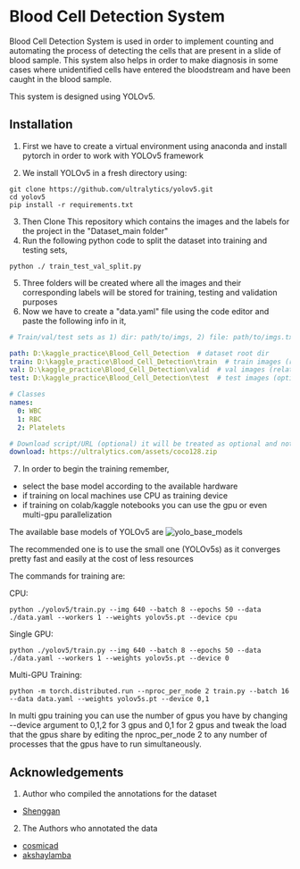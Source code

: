 
# Blood Cell Detection System

Blood Cell Detection System is used in order to implement counting and automating the process of detecting the cells that are present in a slide of blood sample.
This system also helps in order to make diagnosis in some cases where unidentified cells have entered the bloodstream and have been caught in the blood sample.

This system is designed using YOLOv5.


## Installation

1. First we have to create a virtual environment using anaconda and install pytorch in order to work with YOLOv5 framework

2. We install YOLOv5 in a fresh directory using:
```
git clone https://github.com/ultralytics/yolov5.git
cd yolov5  
pip install -r requirements.txt

```
3. Then Clone This repository which contains the images and the labels for the project in the "Dataset_main folder"
4. Run the following python code to split the dataset into training and testing sets,
```
python ./ train_test_val_split.py
```
5. Three folders will be created where all the images and their corresponding labels will be stored for training, testing and validation purposes
6. Now we have to create a "data.yaml" file using the code editor and paste the following info in it,
```yaml 
# Train/val/test sets as 1) dir: path/to/imgs, 2) file: path/to/imgs.txt, or 3) list: [path/to/imgs1, path/to/imgs2, ..]

path: D:\kaggle_practice\Blood_Cell_Detection  # dataset root dir
train: D:\kaggle_practice\Blood_Cell_Detection\train  # train images (relative to 'path') 128 images
val: D:\kaggle_practice\Blood_Cell_Detection\valid  # val images (relative to 'path') 128 images
test: D:\kaggle_practice\Blood_Cell_Detection\test  # test images (optional)

# Classes
names:
  0: WBC
  1: RBC
  2: Platelets

# Download script/URL (optional) it will be treated as optional and not hamper the training process
download: https://ultralytics.com/assets/coco128.zip
```
7. In order to begin the training remember,
- select the base model according to the available hardware
- if training on local machines use CPU as training device
- if training on colab/kaggle notebooks you can use the gpu or even multi-gpu parallelization

The available base models of YOLOv5 are
![yolo_base_models](https://github.com/ultralytics/yolov5/releases/download/v1.0/model_comparison.png)

The recommended one is to use the small one (YOLOv5s) as it converges pretty fast and easily at the cost of less resources

The commands for training are:

CPU:

```
python ./yolov5/train.py --img 640 --batch 8 --epochs 50 --data ./data.yaml --workers 1 --weights yolov5s.pt --device cpu
```
Single GPU:
```
python ./yolov5/train.py --img 640 --batch 8 --epochs 50 --data ./data.yaml --workers 1 --weights yolov5s.pt --device 0
```
Multi-GPU Training:
```
python -m torch.distributed.run --nproc_per_node 2 train.py --batch 16 --data data.yaml --weights yolov5s.pt --device 0,1
```
In multi gpu training you can use the number of gpus you have by changing --device argument to 0,1,2 for 3 gpus and 0,1 for 2 gpus
and tweak the load that the gpus share by editing the nproc_per_node 2 to any number of processes that the gpus have to run simultaneously.

## Acknowledgements
1. Author who compiled the annotations for the dataset
 - [Shenggan](https://github.com/Shenggan/BCCD_Dataset)
2. The Authors who annotated the data
 - [cosmicad](https://github.com/cosmicad/dataset)
 - [akshaylamba](https://github.com/akshaylamba/all_CELL_data)

